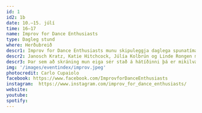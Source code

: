 ```yaml
---
id: 1
id2: 1b
date: 10.–15. júlí
time: 16–17
name: Improv for Dance Enthusiasts
type: Dagleg stund
where: Herðubreið
descr1: Improv for Dance Enthusiasts munu skipuleggja daglega spunatíma í dansi á LungA fyrir gesti og þátttakendur hátíðarinnar í ár. Komdu, vertu með og hreyfðu þig smá. Takið eftir að ekki er nauðsynlegt að hafa fyrri reynslu í dansi eða spuna.
descr2: Janosch Kratz, Katie Hitchcock, Júlía Kolbrún og Linde Rongen munu leiða spunatímana í sitthvorulagi og í sameiningu. Á hverjum degi eftir að listasmiðjurnar enda munu þáttakendur tímanna kynnast mismunandi áherslum í spuna og dansi.
descr3: Þar sem að skráning mun eiga sér stað á hátíðinni þá er mikilvægt að þú hafir augun opin þegar þú mætir á LungA!
img: '/images/eventindex/improv.jpeg'
photocredit: Carlo Cupaiolo
facebook: https://www.facebook.com/ImprovforDanceEnthusiasts
instagram:  https://www.instagram.com/improv_for_dance_enthusiasts/
website:
youtube:
spotify:
---
```

